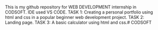 This is my github repository for WEB DEVELOPMENT internship in CODSOFT.
IDE used VS CODE.
TASK 1: Creating a personal portfolio using html and css in a popular beginner web development project.
TASK 2: Landing page.
TASK 3: A basic calculator using html and css.# CODSOFT
